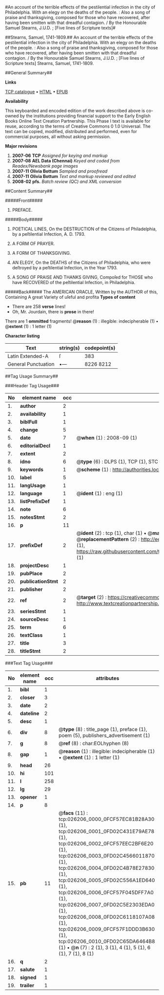 #An account of the terrible effects of the pestilential infection in the city of Philadelphia. With an elegy on the deaths of the people. : Also a song of praise and thanksgiving, composed for those who have recovered, after having been smitten with that dreadful contagion. / By the Honourable Samuel Stearns, J.U.D. ; [Five lines of Scripture texts]#

##Stearns, Samuel, 1741-1809.##
An account of the terrible effects of the pestilential infection in the city of Philadelphia. With an elegy on the deaths of the people. : Also a song of praise and thanksgiving, composed for those who have recovered, after having been smitten with that dreadful contagion. / By the Honourable Samuel Stearns, J.U.D. ; [Five lines of Scripture texts]
Stearns, Samuel, 1741-1809.

##General Summary##

**Links**

[TCP catalogue](http://www.ota.ox.ac.uk/tcp/)  • 
[HTML](http://tei.it.ox.ac.uk/tcp/Texts-HTML/free/N20/N20008.html)  • 
[EPUB](http://tei.it.ox.ac.uk/tcp/Texts-EPUB/free/N20/N20008.epub)

**Availability**

This keyboarded and encoded edition of the
	       work described above is co-owned by the institutions
	       providing financial support to the Early English Books
	       Online Text Creation Partnership. This Phase I text is
	       available for reuse, according to the terms of Creative
	       Commons 0 1.0 Universal. The text can be copied,
	       modified, distributed and performed, even for
	       commercial purposes, all without asking permission.

**Major revisions**

1. __2007-06__ __TCP__ *Assigned for keying and markup*
1. __2007-08__ __AEL Data (Chennai)__ *Keyed and coded from Readex/Newsbank page images*
1. __2007-11__ __Olivia Bottum__ *Sampled and proofread*
1. __2007-11__ __Olivia Bottum__ *Text and markup reviewed and edited*
1. __2008-02__ __pfs.__ *Batch review (QC) and XML conversion*

##Content Summary##

#####Front#####

1. PREFACE.

#####Body#####

1. POETICAL LINES, On the DESTRUCTION of the Citizens of Philadelphia, by a peſtilential Infection, A. D. 1793.

1. A FORM OF PRAYER.

1. A FORM OF THANKSGIVING.

1. AN ELEGY, On the DEATHS of the Citizens of Philadelphia, who were deſtroyed by a peſtilential Infection, in the Year 1793.

1. A SONG OF PRAISE AND THANKS GIVING, Compoſed for THOSE who have RECOVERED of the peſtilential Infection, in Philadelphia.

#####Back#####
The AMERICAN ORACLE, Written by the AUTHOR of this, Containing A great Variety of uſeful and profita
**Types of content**

  * There are 258 **verse** lines!
  * Oh, Mr. Jourdain, there is **prose** in there!

There are 1 **ommitted** fragments! 
 @__reason__ (1) : illegible: indecipherable (1)  •  @__extent__ (1) : 1 letter (1)

**Character listing**


|Text|string(s)|codepoint(s)|
|---|---|---|
|Latin Extended-A|ſ|383|
|General Punctuation|•—|8226 8212|

##Tag Usage Summary##

###Header Tag Usage###

|No|element name|occ|attributes|
|---|---|---|---|
|1.|__author__|2||
|2.|__availability__|1||
|3.|__biblFull__|1||
|4.|__change__|5||
|5.|__date__|7| @__when__ (1) : 2008-09 (1)|
|6.|__editorialDecl__|1||
|7.|__extent__|2||
|8.|__idno__|6| @__type__ (6) : DLPS (1), TCP (1), STC (1), NOTIS (1), IMAGE-SET (1), EVANS-CITATION (1)|
|9.|__keywords__|1| @__scheme__ (1) : http://authorities.loc.gov/ (1)|
|10.|__label__|5||
|11.|__langUsage__|1||
|12.|__language__|1| @__ident__ (1) : eng (1)|
|13.|__listPrefixDef__|1||
|14.|__note__|6||
|15.|__notesStmt__|2||
|16.|__p__|11||
|17.|__prefixDef__|2| @__ident__ (2) : tcp (1), char (1)  •  @__matchPattern__ (2) : ([0-9\-]+):([0-9IVX]+) (1), (.+) (1)  •  @__replacementPattern__ (2) : http://eebo.chadwyck.com/downloadtiff?vid=$1&page=$2 (1), https://raw.githubusercontent.com/textcreationpartnership/Texts/master/tcpchars.xml#$1 (1)|
|18.|__projectDesc__|1||
|19.|__pubPlace__|2||
|20.|__publicationStmt__|2||
|21.|__publisher__|2||
|22.|__ref__|2| @__target__ (2) : https://creativecommons.org/publicdomain/zero/1.0/ (1), http://www.textcreationpartnership.org/docs/. (1)|
|23.|__seriesStmt__|1||
|24.|__sourceDesc__|1||
|25.|__term__|6||
|26.|__textClass__|1||
|27.|__title__|3||
|28.|__titleStmt__|2||


###Text Tag Usage###

|No|element name|occ|attributes|
|---|---|---|---|
|1.|__bibl__|1||
|2.|__closer__|3||
|3.|__date__|2||
|4.|__dateline__|2||
|5.|__desc__|1||
|6.|__div__|8| @__type__ (8) : title_page (1), preface (1), poem (5), publishers_advertisement (1)|
|7.|__g__|8| @__ref__ (8) : char:EOLhyphen (8)|
|8.|__gap__|1| @__reason__ (1) : illegible: indecipherable (1)  •  @__extent__ (1) : 1 letter (1)|
|9.|__head__|26||
|10.|__hi__|101||
|11.|__l__|258||
|12.|__lg__|29||
|13.|__opener__|1||
|14.|__p__|8||
|15.|__pb__|11| @__facs__ (11) : tcp:026206_0000_0FCF57EC81B28A30 (1), tcp:026206_0001_0FD02C431E79AE78 (1), tcp:026206_0002_0FCF57EEC2BF6E20 (1), tcp:026206_0003_0FD02C4566011870 (1), tcp:026206_0004_0FD02C4B78E27830 (1), tcp:026206_0005_0FD02C556A1ED640 (1), tcp:026206_0006_0FCF57F045DFF7A0 (1), tcp:026206_0007_0FD02C5E2303EDA0 (1), tcp:026206_0008_0FD02C6118107A08 (1), tcp:026206_0009_0FCF57F1DDD3B630 (1), tcp:026206_0010_0FD02C65DA6464B8 (1)  •  @__n__ (7) : 2 (1), 3 (1), 4 (1), 5 (1), 6 (1), 7 (1), 8 (1)|
|16.|__q__|2||
|17.|__salute__|1||
|18.|__signed__|1||
|19.|__trailer__|1||
